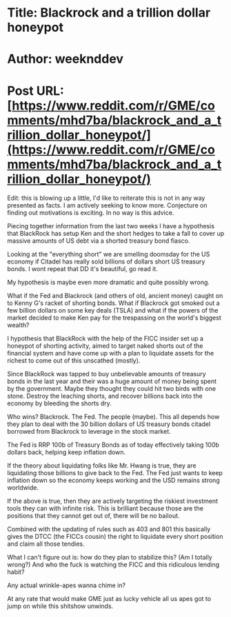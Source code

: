 # Title: Blackrock and a trillion dollar honeypot
# Author: weeknddev
# Post URL: [https://www.reddit.com/r/GME/comments/mhd7ba/blackrock_and_a_trillion_dollar_honeypot/](https://www.reddit.com/r/GME/comments/mhd7ba/blackrock_and_a_trillion_dollar_honeypot/)


Edit: this is blowing up a little, I'd like to reiterate this is not in any way presented as facts. I am actively seeking to know more. Conjecture on finding out motivations is exciting. In no way is this advice.

Piecing together information from the last two weeks I have a hypothesis that BlackRock has setup Ken and the short hedges to take a fall to cover up massive amounts of US debt via a shorted treasury bond fiasco.

Looking at the "everything short" we are smelling doomsday for the US economy if Citadel has really sold billions of dollars short US treasury bonds. I wont repeat that DD it's beautiful, go read it.

My hypothesis is maybe even more dramatic and quite possibly wrong.

What if the Fed and Blackrock (and others of old, ancient money) caught on to Kenny G's racket of shorting bonds. What if Blackrock got smoked out a few billion dollars on some key deals (TSLA) and what if the powers of the market decided to make Ken pay for the trespassing on the world's biggest wealth?

I hypothesis that BlackRock with the help of the FICC insider set up a honeypot of shorting activity, aimed to target naked shorts out of the financial system and have come up with a plan to liquidate assets for the richest to come out of this unscathed (mostly). 

Since BlackRock was tapped to buy unbelievable amounts of treasury bonds in the last year and their was a huge amount of money being spent by the government. Maybe they thought they could hit two birds with one stone. Destroy the leaching shorts, and recover billions back into the economy by bleeding the shorts dry.

Who wins? Blackrock. The Fed. The people (maybe). This all depends how they plan to deal with the 30 billion dollars of US treasury bonds citadel borrowed from Blackrock to leverage in the stock market.

The Fed is RRP 100b of Treasury Bonds as of today effectively taking 100b dollars back, helping keep inflation down.

If the theory about liquidating folks like Mr. Hwang is true, they are liquidating those billions to give back to the Fed. The Fed just wants to keep inflation down so the economy keeps working and the USD remains strong worldwide.

If the above is true, then they are actively targeting the riskiest investment tools they can with infinite risk. This is brilliant because those are the positions that they cannot get out of, there will be no bailout. 

Combined with the updating of rules such as 403 and 801 this basically gives the DTCC (the FICCs cousin) the right to liquidate every short position and claim all those tendies.

What I can't figure out is: how do they plan to stabilize this? (Am I totally wrong?) And who the fuck is watching the FICC and this ridiculous lending habit?

Any actual wrinkle-apes wanna chime in?

At any rate that would make GME just as lucky vehicle all us apes got to jump on while this shitshow unwinds.